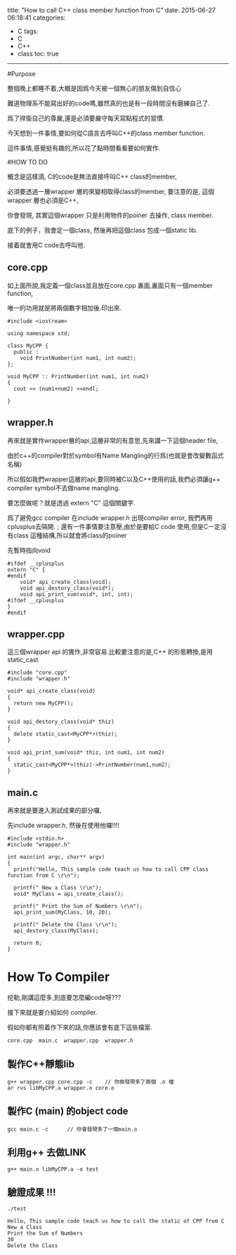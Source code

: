 title: "How to call C++ class member function from C"
date: 2015-06-27 06:18:41
categories:
- C
tags:
- C
- C++
- class
toc: true
---

#Purpose

整個晚上都睡不着,大概是因爲今天被一個無心的朋友傷到自信心

難道物理系不能寫出好的code嗎,雖然真的也是有一段時間沒有磨練自己了.

爲了捍衛自己的尊嚴,還是必須要嚴守每天寫點程式的習慣.

今天想到一件事情,要如何從C語言去呼叫C++的class member function.

這件事情,感覺挺有趣的,所以花了點時間看看要如何實作.

#HOW TO DO 

概念是這樣滴, C的code是無法直接呼叫C++ class的member,

必須要透過一層wrapper 層的來變相取得class的member, 要注意的是, 這個wrapper 層也必須是C++,

你會發現, 其實這個wrapper 只是利用物件的poiner 去操作, class member.

底下的例子，我會定一個class, 然後再把這個class 包成一個static lib.

接着就會用C code去呼叫他.

## core.cpp

如上面所說,我定義一個class並且放在core.cpp 裏面,裏面只有一個member function,

唯一的功用就是將兩個數字相加後.印出來.

```
#include <iostream>

using namespace std;

class MyCPP {
  public : 
    void PrintNumber(int num1, int num2); 
};

void MyCPP :: PrintNumber(int num1, int num2)
{
  cout << (num1+num2) <<endl;

}
```

## wrapper.h

再來就是實作wrapper層的api,這層非常的有意思,先來講一下這個header file,

由於c++的compiler對於symbol有Name Mangling的行爲(也就是會改變數函式名稱)

所以假如我們wrapper這層的api,要同時被C以及C++使用的話,我們必須讓g++ compiler symbol不去做name mangling.

要怎麼做呢？就是透過 extern "C" 這個關鍵字.

爲了避免gcc compiler 在include wrapper.h 出現compiler error, 我們再用cplusplus去隔開.
;
還有一件事情要注意壓,由於是要給C code 使用,但是C一定沒有class 這種結構,所以就會將class的poiner

先暫時指向void

```
#ifdef __cplusplus
extern "C" {
#endif
    void* api_create_class(void);
    void api_destory_class(void*);
    void api_print_sum(void*, int, int);
#ifdef __cplusplus
}
#endif
```

## wrapper.cpp

這三個wrapper api 的實作,非常容易.比較要注意的是,C++ 的形態轉換,是用 static_cast<CLASS>

```
#include "core.cpp"
#include "wrapper.h"

void* api_create_class(void)
{
  return new MyCPP();
}

void api_destory_class(void* thiz) 
{
  delete static_cast<MyCPP*>(thiz);
}

void api_print_sum(void* thiz, int num1, int num2)
{
  static_cast<MyCPP*>(thiz)->PrintNumber(num1,num2);
}

```

## main.c 

再來就是要進入測試成果的部分囉, 

先include wrapper.h, 然後在使用他囉!!!!

```
#include <stdio.h> 
#include "wrapper.h"

int main(int argc, char** argv)
{
  printf("Hello, This sample code teach us how to call CPP class function from C \r\n");
  
  printf(" New a Class \r\n");
  void* MyClass = api_create_class();

  printf(" Print the Sum of Numbers \r\n");
  api_print_sum(MyClass, 10, 20);

  printf(" Delete the Class \r\n");
  api_destory_class(MyClass);

  return 0;
}
```


# How To Compiler 

挖勒,剛講這麼多,到底要怎麼編code呀???

接下來就是要介紹如何 compiler. 

假如你都有照着作下來的話,你應該會有底下這些檔案. 

```
core.cpp  main.c  wrapper.cpp  wrapper.h
```

## 製作C++靜態lib 

```
g++ wrapper.cpp core.cpp -c    // 你換發現多了兩個 .o 檔
ar rvs libMyCPP.a wrapper.o core.o
```

## 製作C (main) 的object code

```
gcc main.c -c      // 你會發現多了一個main.o
```

## 利用g++ 去做LINK 

```
g++ main.o libMyCPP.a -o test
```

## 驗證成果 !!!

```
./test
```

```
Hello, This sample code teach us how to call the static of CPP from C 
New a Class 
Print the Sum of Numbers 
30
Delete the Class
```




